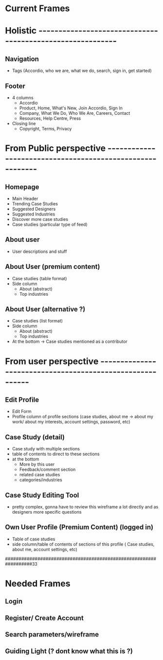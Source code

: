 # Current Frames

# Holistic ----------------------------------------------------------

## Navigation
- Tags (Accordio, who we are, what we do, search, sign in, get started)

## Footer
- 4 columns
    - Accordio
    - Product, Home, What's New, Join Accordio, Sign In
    - Company, What We Do, Who We Are, Careers, Contact
    - Resources, Help Centre, Press
- Closing line
    - Copyright, Terms, Privacy

# From  Public perspective ----------------------------------------------------------

## Homepage
- Main Header
- Trending Case Studies
- Suggested Designers
- Suggested Industries
- Discover more case studies
- Case studies (particular type of feed)

## About user
- User descriptions and stuff

## About User (premium content)
- Case studies (table format)
- Side column
    - About (abstract)
    - Top industries

## About User (alternative ?)
- Case studies (list format)
- Side column
    - About (abstract)
    - Top industries
- At the bottom -> Case studies mentioned as a contributor

# From user perspective ----------------------------------------------------------

## Edit Profile
- Edit Form
- Profile column of profile sections (case studies, about me -> about my work/ about my interests, account settings, password, etc)

## Case Study (detail)
- Case study with multiple sections
- table of contents to direct to these sections
- at the bottom
    - More by this user
    - Feedback/comment section
    - related case studies
    - categories/industries

## Case Study Editing Tool
- pretty complex, gonna have to review this wireframe a lot directly and as designers more specific questions

## Own User Profile (Premium Content) (logged in)
- Table of case studies
- side column/table of contents of sections of this profile ( Case studies, about me, account settings, etc)

##################################################################33

# Needed Frames

## Login
## Register/ Create Account
## Search parameters/wireframe
## Guiding Light (? dont know what this is ?)
